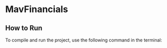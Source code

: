# MavFinancials

## How to Run

To compile and run the project, use the following command in the terminal: